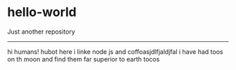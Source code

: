 # hello-world
Just another repository
**************
hi humans!
hubot here i linke node js and coffoasjdlfjaldjfal
i have had toos on th moon and find them far superior to earth tocos
